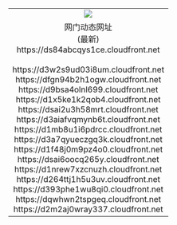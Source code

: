 ﻿<table>
  <tr></tr>
  <tr><td colspan=2 align=center><img src="https://ds84abcqys1ce.cloudfront.net/Up/oGate.jpg" /></td></tr>
  <tr><td colspan=2 align=center>网门动态网址<br/>(最新)
<br>https://ds84abcqys1ce.cloudfront.net
<br/>
<br>https://d3w2s9ud03i8um.cloudfront.net
<br>https://dfgn94b2h1ogw.cloudfront.net
<br>https://d9bsa4olnl699.cloudfront.net
<br>https://d1x5ke1k2qob4.cloudfront.net
<br>https://dsai2u3h58mrt.cloudfront.net
<br>https://d3aiafvqmynb6t.cloudfront.net
<br>https://d1mb8u1i6pdrcc.cloudfront.net
<br>https://d3a7qyueczgq3k.cloudfront.net
<br>https://d1f48j0m9pz4o0.cloudfront.net
<br>https://dsai6oocq265y.cloudfront.net
<br>https://d1nrew7xzcnuzh.cloudfront.net
<br>https://d264ttj1h5u3uv.cloudfront.net
<br>https://d393phe1wu8qi0.cloudfront.net
<br>https://dqwhwn2tspgeq.cloudfront.net
<br>https://d2m2aj0wray337.cloudfront.net
    </td>
  </tr>
</table>

